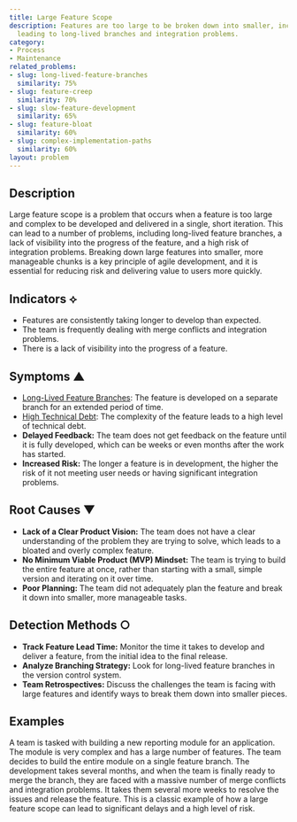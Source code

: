 ```yaml
---
title: Large Feature Scope
description: Features are too large to be broken down into smaller, incremental changes,
  leading to long-lived branches and integration problems.
category:
- Process
- Maintenance
related_problems:
- slug: long-lived-feature-branches
  similarity: 75%
- slug: feature-creep
  similarity: 70%
- slug: slow-feature-development
  similarity: 65%
- slug: feature-bloat
  similarity: 60%
- slug: complex-implementation-paths
  similarity: 60%
layout: problem
---
```


## Description
Large feature scope is a problem that occurs when a feature is too large and complex to be developed and delivered in a single, short iteration. This can lead to a number of problems, including long-lived feature branches, a lack of visibility into the progress of the feature, and a high risk of integration problems. Breaking down large features into smaller, more manageable chunks is a key principle of agile development, and it is essential for reducing risk and delivering value to users more quickly.

## Indicators ⟡
- Features are consistently taking longer to develop than expected.
- The team is frequently dealing with merge conflicts and integration problems.
- There is a lack of visibility into the progress of a feature.

## Symptoms ▲
- [Long-Lived Feature Branches](long-lived-feature-branches.md): The feature is developed on a separate branch for an extended period of time.
- [High Technical Debt](high-technical-debt.md): The complexity of the feature leads to a high level of technical debt.
- **Delayed Feedback:** The team does not get feedback on the feature until it is fully developed, which can be weeks or even months after the work has started.
- **Increased Risk:** The longer a feature is in development, the higher the risk of it not meeting user needs or having significant integration problems.

## Root Causes ▼
- **Lack of a Clear Product Vision:** The team does not have a clear understanding of the problem they are trying to solve, which leads to a bloated and overly complex feature.
- **No Minimum Viable Product (MVP) Mindset:** The team is trying to build the entire feature at once, rather than starting with a small, simple version and iterating on it over time.
- **Poor Planning:** The team did not adequately plan the feature and break it down into smaller, more manageable tasks.

## Detection Methods ○
- **Track Feature Lead Time:** Monitor the time it takes to develop and deliver a feature, from the initial idea to the final release.
- **Analyze Branching Strategy:** Look for long-lived feature branches in the version control system.
- **Team Retrospectives:** Discuss the challenges the team is facing with large features and identify ways to break them down into smaller pieces.

## Examples
A team is tasked with building a new reporting module for an application. The module is very complex and has a large number of features. The team decides to build the entire module on a single feature branch. The development takes several months, and when the team is finally ready to merge the branch, they are faced with a massive number of merge conflicts and integration problems. It takes them several more weeks to resolve the issues and release the feature. This is a classic example of how a large feature scope can lead to significant delays and a high level of risk.